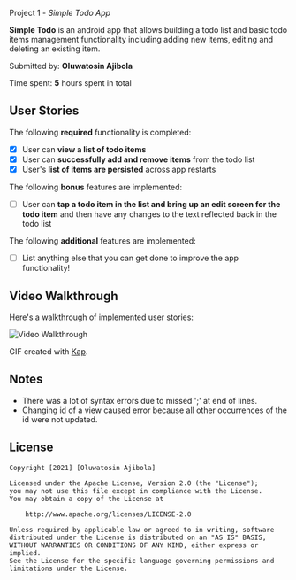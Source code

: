  Project 1 - *Simple Todo App*

**Simple Todo** is an android app that allows building a todo list and basic todo items management functionality including adding new items, editing and deleting an existing item.

Submitted by: **Oluwatosin Ajibola**

Time spent: **5** hours spent in total

## User Stories

The following **required** functionality is completed:

* [x] User can **view a list of todo items**
* [x] User can **successfully add and remove items** from the todo list
* [x] User's **list of items are persisted** across app restarts

The following **bonus** features are implemented:

* [ ] User can **tap a todo item in the list and bring up an edit screen for the todo item** and then have any changes to the text reflected back in the todo list

The following **additional** features are implemented:

* [ ] List anything else that you can get done to improve the app functionality!

## Video Walkthrough

Here's a walkthrough of implemented user stories:

<img src='SimpleTodoApp.gif' title='Video Walkthrough' width='' alt='Video Walkthrough' />

GIF created with [Kap](https://getkap.co/).

## Notes

- There was a lot of syntax errors due to missed ';' at end of lines.
- Changing id of a view caused error because all other occurrences of the id were not updated.

## License

    Copyright [2021] [Oluwatosin Ajibola]

    Licensed under the Apache License, Version 2.0 (the "License");
    you may not use this file except in compliance with the License.
    You may obtain a copy of the License at

        http://www.apache.org/licenses/LICENSE-2.0

    Unless required by applicable law or agreed to in writing, software
    distributed under the License is distributed on an "AS IS" BASIS,
    WITHOUT WARRANTIES OR CONDITIONS OF ANY KIND, either express or implied.
    See the License for the specific language governing permissions and
    limitations under the License.
